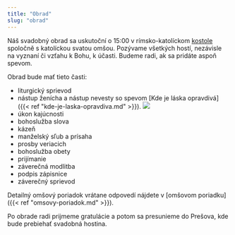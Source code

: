 ```yaml
---
title: "Obrad"
slug: "obrad"
---
```

Náš svadobný obrad sa uskutoční o 15:00 v rímsko-katolíckom [kostole](http://mapy.cz/s/fumacatoju) spoločně s katolíckou svatou omšou. Pozývame všetkých hostí, nezávisle na vyznaní či vzťahu k Bohu, k účasti. Budeme radi, ak sa pridáte aspoň spevom.

Obrad bude mať tieto časti:

* liturgický sprievod
* nástup ženícha a nástup nevesty so spevom [Kde je láska opravdivá]({{< ref "kde-je-laska-opravdiva.md" >}}).
![](/img/Kde_je_láska_opravdivá_floralwhite.png)
* úkon kajúcnosti
* bohoslužba slova
* kázeň
* manželský sľub a prísaha
* prosby veriacich
* bohoslužba obety
* prijímanie
* záverečná modlitba
* podpis zápisnice
* záverečný sprievod


Detailný omšový poriadok vrátane odpovedí nájdete v [omšovom poriadku]({{< ref "omsovy-poriadok.md" >}}).

Po obrade radi prijmeme gratulácie a potom sa presunieme do Prešova, kde bude prebiehať svadobná hostina.
